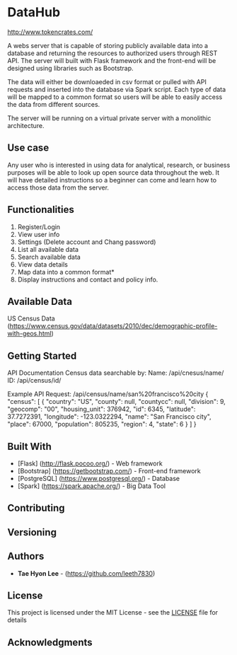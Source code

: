 # DataHub
http://www.tokencrates.com/

A webs server that is capable of storing publicly available data into a database and returning the resources to authorized users through REST API. The server will built with Flask framework and the front-end will be designed using libraries such as Bootstrap. 

The data will either be downloaeded in csv format or pulled with API requests and inserted into the database via Spark script. Each type of data will be mapped to a common format so users will be able to easily access the data from different sources. 

The server will be running on a virtual private server with a monolithic architecture.

## Use case

Any user who is interested in using data for analytical, research, or business purposes will be able to look up open source data throughout the web. It will have detailed instructions so a beginner can come and learn how to access those data from the server. 

## Functionalities

1. Register/Login
2. View user info
3. Settings (Delete account and Chang password)
3. List all available data
4. Search available data
5. View data details
6. Map data into a common format*
7. Display instructions and contact and policy info.

## Available Data

US Census Data (https://www.census.gov/data/datasets/2010/dec/demographic-profile-with-geos.html)

## Getting Started

API Documentation
Census data 
searchable by:
Name: /api/cnesus/name/
ID: /api/census/id/

Example API Request:
/api/census/name/san%20francisco%20city
{
  "census": [
    {
      "country": "US", 
      "county": null, 
      "countycc": null, 
      "division": 9, 
      "geocomp": "00", 
      "housing_unit": 376942, 
      "id": 6345, 
      "latitude": 37.7272391, 
      "longitude": -123.0322294, 
      "name": "San Francisco city", 
      "place": 67000, 
      "population": 805235, 
      "region": 4, 
      "state": 6
    }
  ]
}

## Built With

* [Flask] (http://flask.pocoo.org/) - Web framework
* [Bootstrap] (https://getbootstrap.com/) - Front-end framework
* [PostgreSQL] (https://www.postgresql.org/) - Database
* [Spark] (https://spark.apache.org/) - Big Data Tool

## Contributing

## Versioning

## Authors

* **Tae Hyon Lee** - (https://github.com/leeth7830)

## License

This project is licensed under the MIT License - see the [LICENSE](LICENSE) file for details

## Acknowledgments
